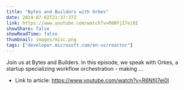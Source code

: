 ```yaml
---
title: "Bytes and Builders with Orkes"
date: 2024-07-02T21:37:37Z
link: https://www.youtube.com/watch?v=R6NfjI7ei0I
showShare: false
showReadTime: false
thumbnail: images/misc.png
tags: ["developer.microsoft.com/en-us/reactor"]
---
```

Join us at Bytes and Builders. In this episode, we speak with Orkes, a startup specializing workflow orchestration - making ...

- Link to article: https://www.youtube.com/watch?v=R6NfjI7ei0I